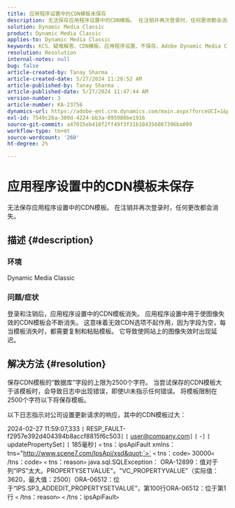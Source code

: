 ```yaml
---
title: 应用程序设置中的CDN模板未保存
description: 无法保存应用程序设置中的CDN模板。 在注销并再次登录时，任何更改都会消失。
solution: Dynamic Media Classic
product: Dynamic Media Classic
applies-to: Dynamic Media Classic
keywords: KCS、疑难解答、CDN模板、应用程序设置、不保存、Adobe Dynamic Media Classic
resolution: Resolution
internal-notes: null
bug: false
article-created-by: Tanay Sharma .
article-created-date: 5/27/2024 11:28:52 AM
article-published-by: Tanay Sharma .
article-published-date: 5/27/2024 11:47:44 AM
version-number: 3
article-number: KA-23756
dynamics-url: https://adobe-ent.crm.dynamics.com/main.aspx?forceUCI=1&pagetype=entityrecord&etn=knowledgearticle&id=a3972c4b-1c1c-ef11-840b-6045bd006b25
exl-id: 7549c26a-309d-4224-bb3a-095986be1916
source-git-commit: a47015eb410f2ff49f3f31b184356087396ba099
workflow-type: tm+mt
source-wordcount: '260'
ht-degree: 2%

---
```


# 应用程序设置中的CDN模板未保存


无法保存应用程序设置中的CDN模板。 在注销并再次登录时，任何更改都会消失。

## 描述 {#description}


### 环境

Dynamic Media Classic

### 问题/症状

登录和注销后，应用程序设置中的CDN模板消失。 应用程序设置中用于使图像失效的CDN模板会不断消失。 这意味着无效CDN选项不起作用，因为字段为空，每当模板消失时，都需要复制和粘贴模板。 它导致使网站上的图像失效时出现延迟。


## 解决方法 {#resolution}


保存CDN模板的“数据库”字段的上限为2500个字符。 当尝试保存的CDN模板大于该模板时，会导致日志中出现错误，即使UI未指示任何错误。 将模板限制在2500个字符以下将保存模板。



以下日志指示对公司设置更新请求的响应，其中的CDN模板过大：

2024-02-27 11:59:07,333 `[` RESP_FAULT-f2957e392d404394b8accf8815f6c503`]`
`[` user@company.com`]`  `[` -`]`  `[` updatePropertySet`]`  `[` 185毫秒`]`
`<` tns：ipsApiFault xmlns：tns=&quot;http://www.scene7.com/IpsApi/xsd&quot;`>` `<` tns：code`>` 30000`<` /tns：code`>` `<` tns：reason`>` java.sql.SQLException： ORA-12899：值对于列“IPS”太大。PROPERTYSETVALUE&quot;。&quot;VC_PROPERTYVALUE”（实际值：3620，最大值：2500）ORA-06512：位于“IPS.SP3_ADDEDIT_PROPERTYSETVALUE”，第100行ORA-06512：位于第1行
`<` /tns：reason`>` `<` /tns：ipsApiFault`>`
